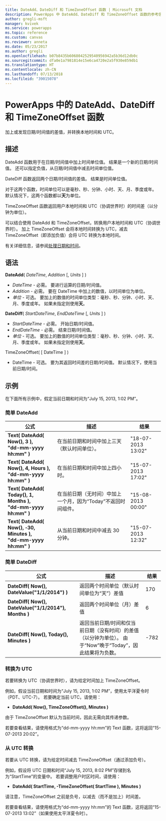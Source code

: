 ```yaml
---
title: DateAdd、DateDiff 和 TimeZoneOffset 函数 | Microsoft 文档
description: PowerApps 中 DateAdd、DateDiff 和 TimeZoneOffset 函数的参考信息（包括语法和示例）
author: gregli-msft
manager: kvivek
ms.service: powerapps
ms.topic: reference
ms.custom: canvas
ms.reviewer: anneta
ms.date: 05/23/2017
ms.author: gregli
ms.openlocfilehash: b07b8435b6068042529540956942a5b36d12db0c
ms.sourcegitcommit: dfa0e1a7981814e15e6ca4720e2a5f930e859db1
ms.translationtype: HT
ms.contentlocale: zh-CN
ms.lasthandoff: 07/13/2018
ms.locfileid: "39015078"
---
```

# <a name="dateadd-datediff-and-timezoneoffset-functions-in-powerapps"></a>PowerApps 中的 DateAdd、DateDiff 和 TimeZoneOffset 函数
加上或发现日期/时间值的差值，并转换本地时间和 UTC。

## <a name="description"></a>描述
DateAdd 函数用于在日期/时间值中加上时间单位值。 结果是一个新的日期/时间值。 还可以指定负值，从日期/时间值中减去时间单位值。

DateDiff 函数返回两个日期/时间值的差值。 结果是时间单位值。

对于这两个函数，时间单位可以是毫秒、秒、分钟、小时、天、月、季度或年。  默认情况下，这两个函数都以**天**为单位。

TimeZoneOffset 函数返回用户本地时间和 UTC（协调世界时）的时间差（以分钟为单位）。   

可以结合使用 DateAdd 和 TimeZoneOffset，转换用户本地时间和 UTC（协调世界时）。  加上 TimeZoneOffset 会将本地时间转换为 UTC，减去 TimeZoneOffset（即添加负值）会将 UTC 转换为本地时间。

有关详细信息，请参阅[处理日期和时间](../show-text-dates-times.md)。

## <a name="syntax"></a>语法
**DateAdd**( *DateTime*, *Addition* [, *Units* ] )

* *DateTime* - 必需。 要进行运算的日期/时间值。
* *Addition* - 必需。 要在 DateTime 中加上的数值，以时间单位为单位。
* *单位* - 可选。 要加上的数值的时间单位类型：毫秒、秒、分钟、小时、天、月、季度或年。  如果未指定则使用**天**。

**DateDiff**( *StartDateTime*, *EndDateTime* [, *Units* ] )

* *StartDateTime* - 必需。 开始日期/时间值。
* *EndDateTime* - 必需。 结束日期/时间值。
* *单位* - 可选。 要加上的数值的时间单位类型：毫秒、秒、分钟、小时、天、月、季度或年。  如果未指定则使用**天**。

TimeZoneOffset( [ DateTime ] )

* DateTime - 可选。  要为其返回时间差的日期/时间值。  默认情况下，使用当前日期/时间。

## <a name="examples"></a>示例
在下面所有示例中，假定当前日期和时间为“July 15, 2013, 1:02 PM”。

### <a name="simple-dateadd"></a>简单 DateAdd

| 公式 | 描述 | 结果 |
| --- | --- | --- |
| **Text( DateAdd( Now(), 3 ),<br>"dd-mm-yyyy hh:mm" )** |在当前日期和时间中加上三天（默认时间单位）。 |"18-07-2013 13:02" |
| **Text( DateAdd( Now(), 4, Hours ),<br>"dd-mm-yyyy hh:mm" )** |在当前日期和时间中加上四小时。 |"15-07-2013 17:02" |
| **Text( DateAdd( Today(), 1, Months ),<br>"dd-mm-yyyy hh:mm" )** |在当前日期（无时间）中加上一个月，因为“Today”不返回时间组件。 |"15-08-2013 00:00" |
| **Text( DateAdd( Now(), &#8209;30, Minutes ),<br>"dd-mm-yyyy hh:mm" )** |从当前日期和时间中减去 30 分钟。 |"15-07-2013 12:32" |

### <a name="simple-datediff"></a>简单 DateDiff

| 公式 | 描述 | 结果 |
| --- | --- | --- |
| **DateDiff( Now(), DateValue("1/1/2014") )** |返回两个时间单位（默认时间单位为“天”）差值 |170 |
| **DateDiff( Now(), DateValue("1/1/2014"), Months )** |返回两个时间单位（月）差值 |6 |
| **DateDiff( Now(), Today(), Minutes )** |返回当前日期/时间和仅当前日期（没有时间）的差值（以分钟为单位）。  由于“Now”晚于“Today”，因此结果将为负数。 |-782 |

### <a name="converting-to-utc"></a>转换为 UTC
若要转换为 UTC（协调世界时），请为给定时间加上 TimeZoneOffset。  

例如，假设当前日期和时间为“July 15, 2013, 1:02 PM”，使用太平洋夏令时（PDT、UTC-7）。  若要确定当前 UTC，请使用：

* **DateAdd( Now(), TimeZoneOffset(), Minutes )**

由于 TimeZoneOffset 默认为当前时间，因此无需向其传递参数。

若要查看结果，请使用格式为“dd-mm-yyyy hh:mm”的 Text 函数，这将返回“15-07-2013 20:02”。

### <a name="converting-from-utc"></a>从 UTC 转换
若要从 UTC 转换，请为给定时间减去 TimeZoneOffset（通过添加负号）。

例如，假设将 UTC 日期和时间“July 15, 2013, 8:02 PM”存储到名为“StartTime”的变量中。 若要调整用户时区时间，请使用：

* **DateAdd( StartTime, -TimeZoneOffset( StartTime ), Minutes )**

请注意，TimeZoneOffset 之前是负号，以减去（而不是加上）时间差。

若要查看结果，请使用格式为“dd-mm-yyyy hh:mm”的 Text 函数，这将返回“15-07-2013 13:02”（如果使用太平洋夏令时）。

